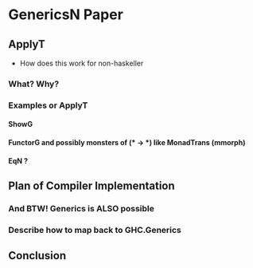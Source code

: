 
# GenericsN Paper

## ApplyT

 - How does this work for non-haskeller

### What? Why?

### Examples or ApplyT
#### ShowG
#### FunctorG and possibly monsters of (* -> *) like MonadTrans (mmorph)
#### EqN ?

## Plan of Compiler Implementation
### And BTW! Generics is ALSO possible
### Describe how to map back to GHC.Generics

## Conclusion

